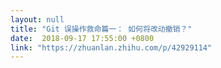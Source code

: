 ```yaml
---
layout: null
title: "Git 误操作救命篇一： 如何将改动撤销？"
date:  2018-09-17 17:55:00 +0800
link: "https://zhuanlan.zhihu.com/p/42929114"
---
```

